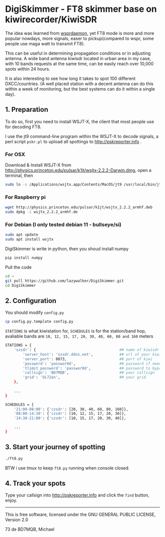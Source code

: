 # DigiSkimmer - FT8 skimmer base on kiwirecorder/KiwiSDR
The idea was learned from [wsprdaemon](https://raw.githubusercontent.com/rrobinett/wsprdaemon), yet FT8 mode is more and more popular nowdays, more signals, easer to pickup(compared to wspr, some people use maga watt to transmit FT8). 

This can be useful in determining propagation conditions or in adjusting antenna. A wide band antenna kiwisdr located in urban area in my case, with 10 bands requests at the same time, can be easily reach over 10,000 spots within 24 hours.

It is also interesting to see how long it takes to spot 100 different DXCC/countries. (A well placed station with a decent antenna can do this within a week of monitoring, but the best systems can do it within a single day).

## 1. Preparation
To do so, first you need to install WSJT-X, the client that most people use for decoding FT8.

I use the jt9 command-line program within the WSJT-X to decode signals, a perl script `pskr.pl` to upload all spottings to http://pskreporter.info .

### For OSX

Download & Install WSJT-X from http://physics.princeton.edu/pulsar/k1jt/wsjtx-2.2.2-Darwin.dmg, open a terminal, then

```bash
sudo ln -s /Applications/wsjtx.app/Contents/MacOS/jt9 /usr/local/bin/jt9
```

### For Raspberry pi
```bash
wget http://physics.princeton.edu/pulsar/k1jt/wsjtx_2.2.2_armhf.deb
sudo dpkg -i wsjtx_2.2.2_armhf.de
```

### For Debian (I only tested debian 11 - bullseye/si)
```bash
sudo apt update
sudo apt install wsjtx
```

DigiSkimmer is write in python, then you shoud install numpy
```bash
pip install numpy
```

Pull the code 
```bash
cd ~
git pull https://github.com/lazywalker/DigiSkimmer.git
cd DigiSkimmer
```

## 2. Configuration
You should modify `config.py`

```bash
cp config.py.template config.py
```
`STATIONS` is what kiwistation for, `SCHEDULES` is for the station/band hop, avaliable bands are `10, 12, 15, 17, 20, 30, 40, 60, 80 and 160` meters


```bash
STATIONS = {
    'szsdr': {                                      ## name of kiwisdr station
        'server_host': 'szsdr.ddns.net',            ## url of your kiwisdr station
        'server_port': 8073,                        ## port of kiwi
        'password': 'passwor0d',                    ## password if needed
        'tlimit_password': 'passwor0d',             ## password to bypass time limited, if needed
        'callsign': 'BD7MQB',                       ## your callsign
        'grid': 'OL72an',                           ## your grid
    },
    
    ...
}

SCHEDULES = {
    '21:00-08:00': {'czsdr': [20, 30, 40, 60, 80, 160]},
    '08:00-14:30': {'czsdr': [10, 12, 15, 17, 20, 30]},
    '14:30-21:00': {'czsdr': [10, 15, 17, 20, 30, 40]},

    ...
}


```


## 3. Start your journey of spotting
```bash
./ft8.py
```

BTW i use tmux to keep `ft8.py` running when console closed.

## 4. Track your spots
Type your callsign into http://pskreporter.info and click the `find` button, enjoy.


---
This is free software, licensed under the GNU GENERAL PUBLIC LICENSE, Version 2.0

73 de BD7MQB, Michael